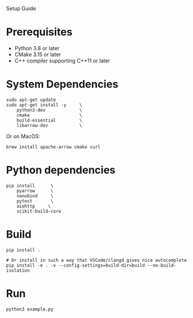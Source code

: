 Setup Guide

# Prerequisites

* Python 3.8 or later
* CMake 3.15 or later
* C++ compiler supporting C++11 or later

# System Dependencies

```shell
sudo apt-get update
sudo apt-get install -y     \
    python3-dev             \
    cmake                   \
    build-essential         \
    libarrow-dev            \
```

Or on MacOS:

```shell
brew install apache-arrow cmake curl
```

# Python dependencies

```shell
pip install      \
    pyarrow      \
    nanobind     \
    pytest       \
    aiohttp     \
    scikit-build-core
```

# Build

```shell
pip install .

# Or install in such a way that VSCode/clangd gives nice autocomplete
pip install -e . -v --config-settings=build-dir=build --no-build-isolation
```

# Run

```shell
python3 example.py
```

